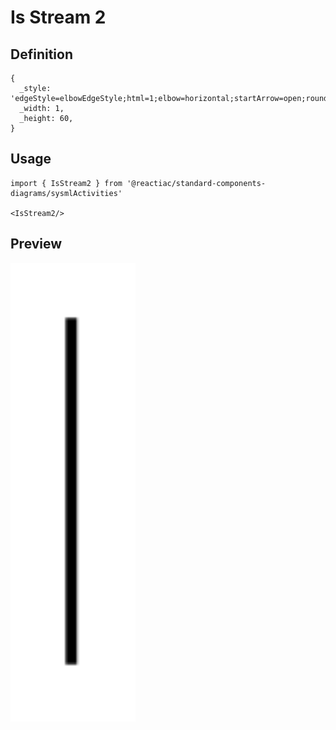 # Is Stream 2

## Definition

```
{
  _style: 'edgeStyle=elbowEdgeStyle;html=1;elbow=horizontal;startArrow=open;rounded=0;endArrow=none;exitX=0;exitY=0.5;startSize=12;',
  _width: 1,
  _height: 60,
}
```

## Usage

```
import { IsStream2 } from '@reactiac/standard-components-diagrams/sysmlActivities'

<IsStream2/>
```

## Preview

<img src="./is-stream-2.png" width="200"/>
